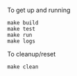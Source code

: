 To get up and running
```
make build
make test
make run
make logs
```

To cleanup/reset
```
make clean
```
